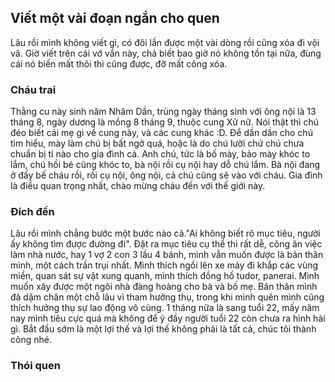 ## Viết một vài đoạn ngắn cho quen
Lâu rồi mình không viết gì, có đôi lần được một vài dòng rồi cũng xóa đi vội vã.
Giờ viết trên cái vớ vẩn này, chả biết bao giờ nó không tồn tại nữa, đùng cái nó biến mất thôi thì cũng được, đỡ mất công xóa.

### Cháu trai
Thằng cu này sinh năm Nhâm Dần, trùng ngày tháng sinh với ông nội là 13 tháng 8, ngày dương là mồng 8 tháng 9, thuộc cung Xử nữ. Nói thật thì chú đéo biết cái mẹ gì về cung này, và các cung khác :D. Để dần dần cho chú tìm hiểu, mày làm chú bị bất ngờ quá, hoặc là do chú lười chứ chú chưa chuẩn bị tí nào cho gia đình cả. Anh chú, tức là bố mày, bảo mày khóc to lắm, chú hồi bé cũng khóc to, bà nội rồi cụ nội hay dỗ chú lắm. Bà nội đang ở đấy bế cháu rồi, rồi cụ nội, ông nội, cả chú cũng sẽ vào với cháu. Gia đình là điều quan trọng nhất, chào mừng cháu đến với thế giới này.
### Đích đến
Lâu rồi mình chẳng bước một bước nào cả."Ai không biết rõ mục tiêu, người ấy không tìm được đường đi". Đặt ra mục tiêu cụ thể thì rất dễ, công ăn việc làm nhà nước, hay 1 vợ 2 con 3 lầu 4 bánh, mình vẫn muốn được là bản thân mình, một cách trần trụi nhất. Mình thích ngồi lên xe máy đi khắp các vùng miền, quan sát sự vật xung quanh, mình thích đồng hồ tudor, panerai. Mình muốn xây được một ngôi nhà đàng hoàng cho bà và bố mẹ. Bản thân mình đã dậm chân một chỗ lâu vì tham hưởng thụ, trong khi mình quên mình cũng thích hưởng thụ sự lao động vô cùng. 1 tháng nữa là sang tuổi 22, mấy năm nay mình tiêu cực quá mà không để ý đầy người tuổi 22 còn chưa ra hình hài gì. Bắt đầu sớm là một lợi thế và lợi thế không phải là tất cả, chúc tôi thành công nhé.
### Thói quen
